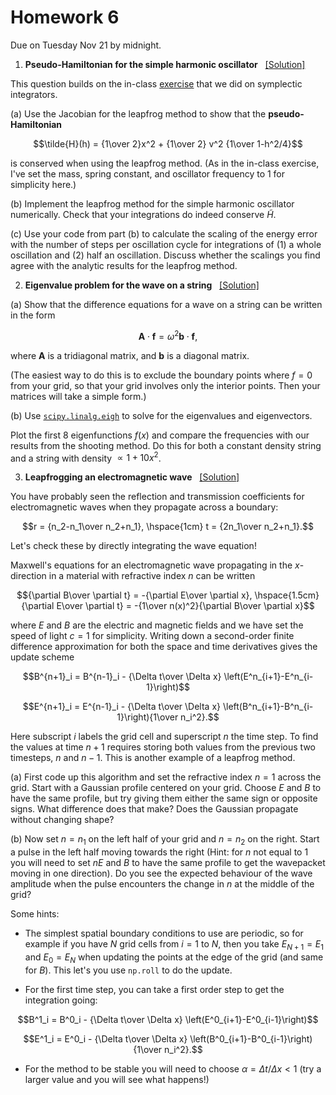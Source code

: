 # Homework 6

Due on Tuesday Nov 21 by midnight.

1. **Pseudo-Hamiltonian for the simple harmonic oscillator** &nbsp;&nbsp;[[Solution]](https://andrewcumming.github.io/phys512/HW6_solutions.html#harmonic-oscillator-hamiltonian)

This question builds on the in-class [exercise](https://andrewcumming.github.io/phys512/symplectic_solutions.html) that we did on symplectic integrators.

(a) Use the Jacobian for the leapfrog method to show that the **pseudo-Hamiltonian**

$$\tilde{H}(h) = {1\over 2}x^2 + {1\over 2} v^2 {1\over 1-h^2/4}$$ 

is conserved when using the leapfrog method. (As in the in-class exercise, I've set the mass, spring constant, and oscillator frequency to 1 for simplicity here.)

(b) Implement the leapfrog method for the simple harmonic oscillator numerically. Check that your integrations do indeed conserve $\tilde{H}$.

(c) Use your code from part (b) to calculate the scaling of the energy error with the number of steps per oscillation cycle for integrations of (1) a whole oscillation and (2) half an oscillation. Discuss whether the scalings you find agree with the analytic results for the leapfrog method.


2. **Eigenvalue problem for the wave on a string** &nbsp;&nbsp;[[Solution]](https://andrewcumming.github.io/phys512/HW6_solutions.html#eigenvalue-problem-for-the-wave-on-a-string)

(a) Show that the difference equations for a wave on a string can be written in the form

$$\mathbf{A}\cdot\mathbf{f} = \omega^2 \mathbf{b}\cdot\mathbf{f},$$

where $\mathbf{A}$ is a tridiagonal matrix, and $\mathbf{b}$ is a diagonal matrix. 

(The easiest way to do this is to exclude the boundary points where $f=0$ from your grid, so that your grid involves only the interior points. Then your matrices will take a simple form.)

(b) Use [`scipy.linalg.eigh`](https://docs.scipy.org/doc/scipy/reference/generated/scipy.linalg.eigh.html#scipy.linalg.eigh) to solve for  the eigenvalues and eigenvectors. 

Plot the first 8 eigenfunctions $f(x)$ and compare the frequencies with our results from the shooting method. 
Do this for both a constant density string and a string with density $\propto 1+10x^2$. 


3. **Leapfrogging an electromagnetic wave** &nbsp;&nbsp;[[Solution]](https://andrewcumming.github.io/phys512/HW6_solutions.html#electromagnetic-wave)

You have probably seen the reflection and transmission coefficients for electromagnetic waves when they propagate across a boundary:

$$r = {n_2-n_1\over n_2+n_1}, \hspace{1cm} t = {2n_1\over n_2+n_1}.$$

Let's check these by directly integrating the wave equation!

Maxwell's equations for an electromagnetic wave propagating in the $x$-direction in a material with refractive index $n$ can be written

$${\partial B\over \partial t} = -{\partial E\over \partial x}, \hspace{1.5cm}{\partial E\over \partial t} = -{1\over n(x)^2}{\partial B\over \partial x}$$

where $E$ and $B$ are the electric and magnetic fields and we have set the speed of light $c=1$ for simplicity. Writing down a second-order finite difference approximation for both the space and time derivatives gives the update scheme 

$$B^{n+1}_i = B^{n-1}_i - {\Delta t\over \Delta x} \left(E^n_{i+1}-E^n_{i-1}\right)$$ 

$$E^{n+1}_i = E^{n-1}_i - {\Delta t\over \Delta x} \left(B^n_{i+1}-B^n_{i-1}\right){1\over n_i^2}.$$

Here subscript $i$ labels the grid cell and superscript $n$ the time step. To find the values at time $n+1$ requires storing both values from the previous two timesteps, $n$ and $n-1$. This is another example of a leapfrog method.

(a) First code up this algorithm and set the refractive index $n=1$ across the grid. Start with a Gaussian profile centered on your grid. Choose $E$ and $B$ to have the same profile, but try giving them either the same sign or opposite signs. What difference does that make? Does the Gaussian propagate without changing shape?

(b) Now set $n=n_1$ on the left half of your grid and $n=n_2$ on the right. Start a pulse in the left half moving towards the right (Hint: for $n$ not equal to 1 you will need to set $nE$ and $B$ to have the same profile to get the wavepacket moving in one direction). Do you see the expected behaviour of the wave amplitude when the pulse encounters the change in $n$ at the middle of the grid?
	


Some hints:

- The simplest spatial boundary conditions to use are periodic, so for example if you have $N$ grid cells from $i=1$ to $N$, then you take $E_{N+1}=E_1$ and $E_0 = E_N$ when updating the points at the edge of the grid (and same for $B$). This let's you use `np.roll` to do the update.

- For the first time step, you can take a first order step to get the integration going:

$$B^1_i = B^0_i - {\Delta t\over \Delta x} \left(E^0_{i+1}-E^0_{i-1}\right)$$ 

$$E^1_i = E^0_i - {\Delta t\over \Delta x} \left(B^0_{i+1}-B^0_{i-1}\right){1\over n_i^2}.$$

- For the method to be stable you will need to choose $\alpha = \Delta t/\Delta x<1$ (try a larger value and you will see what happens!)




